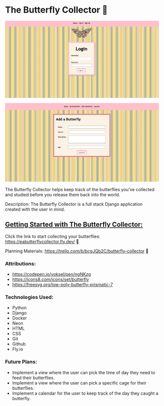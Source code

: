 # The Butterfly Collector 🦋
![the butterfly collector home view](/main_app/static/images/homepage.png)

![create a butterfly view](/main_app/static/images/addbutterfly.png)


The Butterfly Collector helps keep track of the butterflies you've collected and studied before you release them back into the world.

Description: The Butterfly Collector is a full stack Django application created with the user in mind. 

## [Getting Started with The Butterfly Collector:](https://eabutterflycollector.fly.dev/)
Click the link to start collecting your butterflies: https://eabutterflycollector.fly.dev/ 🦋

Planning Materials: https://trello.com/b/bcgJQb2C/butterfly-collector 🦋

### Attributions:
- https://codepen.io/yoksel/pen/ngNKzg
- https://icons8.com/icons/set/butterfly
- https://freesvg.org/low-poly-butterfly-prismatic-7

### Technologies Used: 
- Python
- Django
- Docker 
- Neon
- HTML 
- CSS
- Git 
- Github
- Fly.io

### Future Plans: 
- Implement a view where the user can pick the time of day they need to feed their butterflies.
- Implement a view where the user can pick a specific cage for their butterflies.
- Implement a calendar for the user to keep track of the day they caught a butterfly.
